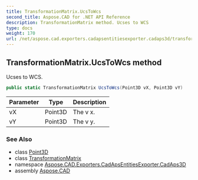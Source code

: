 ```yaml
---
title: TransformationMatrix.UcsToWcs
second_title: Aspose.CAD for .NET API Reference
description: TransformationMatrix method. Ucses to WCS
type: docs
weight: 170
url: /net/aspose.cad.exporters.cadapsentitiesexporter.cadaps3d/transformationmatrix/ucstowcs/
---
```

## TransformationMatrix.UcsToWcs method

Ucses to WCS.

```csharp
public static TransformationMatrix UcsToWcs(Point3D vX, Point3D vY)
```

| Parameter | Type | Description |
| --- | --- | --- |
| vX | Point3D | The v x. |
| vY | Point3D | The v y. |

### See Also

* class [Point3D](../../point3d/)
* class [TransformationMatrix](../)
* namespace [Aspose.CAD.Exporters.CadApsEntitiesExporter.CadAps3D](../../transformationmatrix/)
* assembly [Aspose.CAD](../../../)


